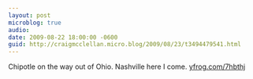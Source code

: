 ```yaml
---
layout: post
microblog: true
audio: 
date: 2009-08-22 18:00:00 -0600
guid: http://craigmcclellan.micro.blog/2009/08/23/t3494479541.html
---
```

Chipotle on the way out of Ohio. Nashville here I come.  [yfrog.com/7hbthj](http://yfrog.com/7hbthj)
